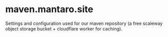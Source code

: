 # maven.mantaro.site

Settings and configuration used for our maven repository (a free scaleway object storage bucket + cloudflare worker for caching).


